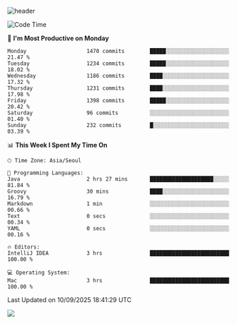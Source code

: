![header](https://capsule-render.vercel.app/api?type=Egg&color=timeAuto&height=300&section=header&text=PoPo&fontSize=90&animation=fadeIn)

  <!--START_SECTION:waka-->
![Code Time](http://img.shields.io/badge/Code%20Time-2%2C952%20hrs%2027%20mins-blue)

📅 **I'm Most Productive on Monday** 

```text
Monday                   1470 commits        █████░░░░░░░░░░░░░░░░░░░░   21.47 % 
Tuesday                  1234 commits        █████░░░░░░░░░░░░░░░░░░░░   18.02 % 
Wednesday                1186 commits        ████░░░░░░░░░░░░░░░░░░░░░   17.32 % 
Thursday                 1231 commits        ████░░░░░░░░░░░░░░░░░░░░░   17.98 % 
Friday                   1398 commits        █████░░░░░░░░░░░░░░░░░░░░   20.42 % 
Saturday                 96 commits          ░░░░░░░░░░░░░░░░░░░░░░░░░   01.40 % 
Sunday                   232 commits         █░░░░░░░░░░░░░░░░░░░░░░░░   03.39 % 
```


📊 **This Week I Spent My Time On** 

```text
🕑︎ Time Zone: Asia/Seoul

💬 Programming Languages: 
Java                     2 hrs 27 mins       ████████████████████░░░░░   81.84 % 
Groovy                   30 mins             ████░░░░░░░░░░░░░░░░░░░░░   16.79 % 
Markdown                 1 min               ░░░░░░░░░░░░░░░░░░░░░░░░░   00.66 % 
Text                     0 secs              ░░░░░░░░░░░░░░░░░░░░░░░░░   00.34 % 
YAML                     0 secs              ░░░░░░░░░░░░░░░░░░░░░░░░░   00.16 % 

🔥 Editors: 
IntelliJ IDEA            3 hrs               █████████████████████████   100.00 % 

💻 Operating System: 
Mac                      3 hrs               █████████████████████████   100.00 % 
```


 Last Updated on 10/09/2025 18:41:29 UTC
<!--END_SECTION:waka-->



<img src="https://capsule-render.vercel.app/api?type=Egg&color=timeAuto&height=300&section=footer&text=PoPo&fontSize=90&animation=fadeIn&reversal=true" />
